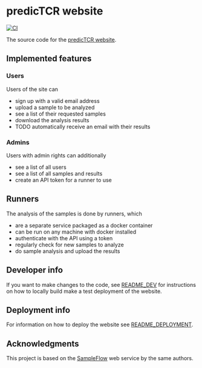 # predicTCR website

[![CI](https://github.com/ssciwr/predicTCR/actions/workflows/ci.yml/badge.svg)](https://github.com/ssciwr/predicTCR/actions/workflows/ci.yml)

The source code for the [predicTCR website](https://predictcr.lkeegan.dev/).

## Implemented features

### Users

Users of the site can

- sign up with a valid email address
- upload a sample to be analyzed
- see a list of their requested samples
- download the analysis results
- TODO automatically receive an email with their results

### Admins

Users with admin rights can additionally

- see a list of all users
- see a list of all samples and results
- create an API token for a runner to use

## Runners

The analysis of the samples is done by runners, which

- are a separate service packaged as a docker container
- can be run on any machine with docker installed
- authenticate with the API using a token
- regularly check for new samples to analyze
- do sample analysis and upload the results

## Developer info

If you want to make changes to the code, see
[README_DEV](README_DEV.md)
for instructions on how to locally build make a test deployment of the website.

## Deployment info

For information on how to deploy the website see
[README_DEPLOYMENT](README_DEPLOYMENT.md).

## Acknowledgments

This project is based on the [SampleFlow](https://github.com/ssciwr/sample_flow) web service by the same authors.
